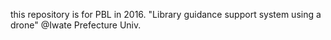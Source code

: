 this repository is for PBL in 2016.
"Library guidance support system using a drone"
@Iwate Prefecture Univ.

